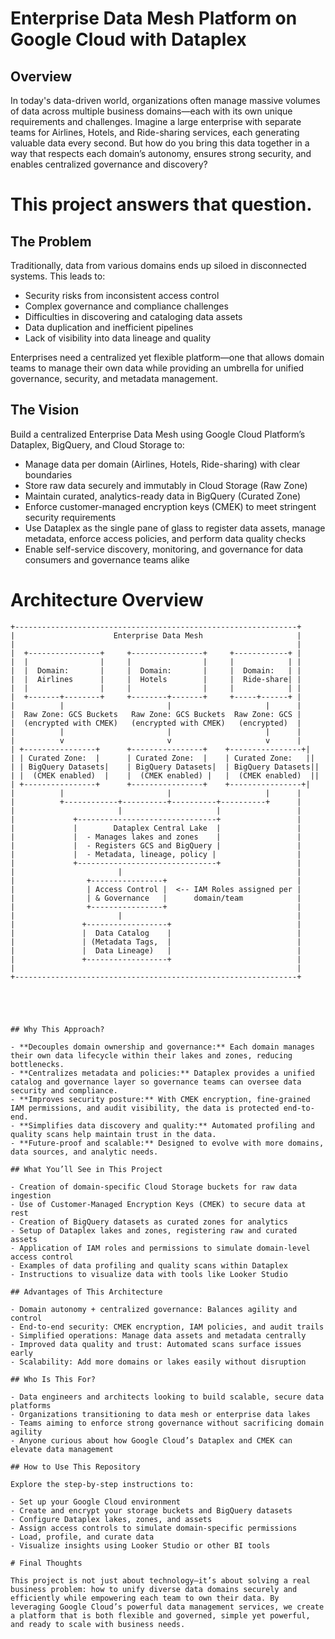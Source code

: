 # Enterprise Data Mesh Platform on Google Cloud with Dataplex

## Overview

In today's data-driven world, organizations often manage massive volumes of data across multiple business domains—each with its own unique requirements and challenges. Imagine a large enterprise with separate teams for Airlines, Hotels, and Ride-sharing services, each generating valuable data every second. But how do you bring this data together in a way that respects each domain’s autonomy, ensures strong security, and enables centralized governance and discovery?

# This project answers that question.

## The Problem

Traditionally, data from various domains ends up siloed in disconnected systems. This leads to:

- Security risks from inconsistent access control  
- Complex governance and compliance challenges  
- Difficulties in discovering and cataloging data assets  
- Data duplication and inefficient pipelines  
- Lack of visibility into data lineage and quality  

Enterprises need a centralized yet flexible platform—one that allows domain teams to manage their own data while providing an umbrella for unified governance, security, and metadata management.

## The Vision

Build a centralized Enterprise Data Mesh using Google Cloud Platform’s Dataplex, BigQuery, and Cloud Storage to:

- Manage data per domain (Airlines, Hotels, Ride-sharing) with clear boundaries  
- Store raw data securely and immutably in Cloud Storage (Raw Zone)  
- Maintain curated, analytics-ready data in BigQuery (Curated Zone)  
- Enforce customer-managed encryption keys (CMEK) to meet stringent security requirements  
- Use Dataplex as the single pane of glass to register data assets, manage metadata, enforce access policies, and perform data quality checks  
- Enable self-service discovery, monitoring, and governance for data consumers and governance teams alike  

# Architecture Overview

```plaintext
+---------------------------------------------------------------+
|                      Enterprise Data Mesh                     |
|                                                               |
|  +----------------+     +----------------+     +------------+ |
|  |                |     |                |     |            | |
|  |  Domain:       |     |  Domain:       |     |  Domain:   | |
|  |  Airlines      |     |  Hotels        |     |  Ride-share| |
|  |                |     |                |     |            | |
|  +-------+--------+     +--------+-------+     +-----+------+ |
|          |                       |                     |      |
|  Raw Zone: GCS Buckets   Raw Zone: GCS Buckets  Raw Zone: GCS |
|  (encrypted with CMEK)   (encrypted with CMEK)   (encrypted)  |
|          |                       |                     |      |
|          v                       v                     v      |
| +----------------+      +----------------+    +----------------+|
| | Curated Zone:  |      | Curated Zone:  |    | Curated Zone:   ||
| | BigQuery Datasets|    | BigQuery Datasets|  | BigQuery Datasets||
| |  (CMEK enabled)  |    |  (CMEK enabled) |   |  (CMEK enabled)  ||
| +----------------+      +----------------+    +----------------+|
|          |                       |                     |      |
|          +------------+----------+----------+----------+      |
|                       |                     |                 |
|             +-------------------------------+                 |
|             |        Dataplex Central Lake  |                 |
|             |  - Manages lakes and zones    |                 |
|             |  - Registers GCS and BigQuery |                 |
|             |  - Metadata, lineage, policy |                  |
|             +-------------------------------+                 |
|                       |                                       |
|                +----------------+                             |
|                | Access Control |  <-- IAM Roles assigned per |
|                | & Governance   |      domain/team            |
|                +----------------+                             |
|                       |                                       |
|               +------------------+                            |
|               |  Data Catalog    |                            |
|               | (Metadata Tags,  |                            |
|               |  Data Lineage)   |                            |
|               +------------------+                            |
|                                                               |
+---------------------------------------------------------------+





## Why This Approach?

- **Decouples domain ownership and governance:** Each domain manages their own data lifecycle within their lakes and zones, reducing bottlenecks.  
- **Centralizes metadata and policies:** Dataplex provides a unified catalog and governance layer so governance teams can oversee data security and compliance.  
- **Improves security posture:** With CMEK encryption, fine-grained IAM permissions, and audit visibility, the data is protected end-to-end.  
- **Simplifies data discovery and quality:** Automated profiling and quality scans help maintain trust in the data.  
- **Future-proof and scalable:** Designed to evolve with more domains, data sources, and analytic needs.  

## What You’ll See in This Project

- Creation of domain-specific Cloud Storage buckets for raw data ingestion  
- Use of Customer-Managed Encryption Keys (CMEK) to secure data at rest  
- Creation of BigQuery datasets as curated zones for analytics  
- Setup of Dataplex lakes and zones, registering raw and curated assets  
- Application of IAM roles and permissions to simulate domain-level access control  
- Examples of data profiling and quality scans within Dataplex  
- Instructions to visualize data with tools like Looker Studio  

## Advantages of This Architecture

- Domain autonomy + centralized governance: Balances agility and control  
- End-to-end security: CMEK encryption, IAM policies, and audit trails  
- Simplified operations: Manage data assets and metadata centrally  
- Improved data quality and trust: Automated scans surface issues early  
- Scalability: Add more domains or lakes easily without disruption  

## Who Is This For?

- Data engineers and architects looking to build scalable, secure data platforms  
- Organizations transitioning to data mesh or enterprise data lakes  
- Teams aiming to enforce strong governance without sacrificing domain agility  
- Anyone curious about how Google Cloud’s Dataplex and CMEK can elevate data management  

## How to Use This Repository

Explore the step-by-step instructions to:

- Set up your Google Cloud environment  
- Create and encrypt your storage buckets and BigQuery datasets  
- Configure Dataplex lakes, zones, and assets  
- Assign access controls to simulate domain-specific permissions  
- Load, profile, and curate data  
- Visualize insights using Looker Studio or other BI tools  

# Final Thoughts

This project is not just about technology—it’s about solving a real business problem: how to unify diverse data domains securely and efficiently while empowering each team to own their data. By leveraging Google Cloud’s powerful data management services, we create a platform that is both flexible and governed, simple yet powerful, and ready to scale with business needs.
